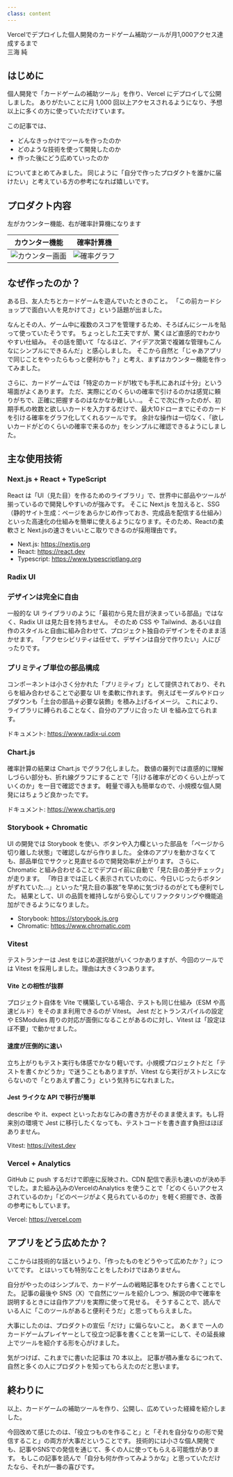 ```yaml
---
class: content
---
```


<!-- markdownlint-disable MD041 -->
<div class="doc-header">
  <div class="doc-title">Vercelでデプロイした個人開発のカードゲーム補助ツールが月1,000アクセス達成するまで</div>
  <div class="doc-author">三海 純</div>
</div>

<!-- markdownlint-disable MD034 -->

## はじめに

個人開発で「カードゲームの補助ツール」を作り、Vercel にデプロイして公開しました。
ありがたいことに月 1,000 回以上アクセスされるようになり、予想以上に多くの方に使っていただけています。

この記事では、

- どんなきっかけでツールを作ったのか
- どのような技術を使って開発したのか
- 作った後にどう広めていったのか

についてまとめてみました。
同じように「自分で作ったプロダクトを誰かに届けたい」と考えている方の参考になれば嬉しいです。

## プロダクト内容

左がカウンター機能、右が確率計算機になります

|カウンター機能|確率計算機|
| --- | --- |
| <img src="./images_mikai/counter.png"  alt="カウンター画面"> | <img src="./images_mikai/graph.png"  alt="確率グラフ"> |

## なぜ作ったのか？

ある日、友人たちとカードゲームを遊んでいたときのこと。
「この前カードショップで面白い人を見かけてさ」という話題が出ました。

なんとその人、ゲーム中に複数のスコアを管理するため、そろばんにシールを貼って使っていたそうです。
ちょっとした工夫ですが、驚くほど直感的でわかりやすい仕組み。
その話を聞いて「なるほど、アイデア次第で複雑な管理もこんなにシンプルにできるんだ」と感心しました。
そこから自然と「じゃあアプリで同じことをやったらもっと便利かも？」と考え、まずはカウンター機能を作ってみました。

さらに、カードゲームでは「特定のカードが1枚でも手札にあれば十分」という場面がよくあります。
ただ、実際にどのくらいの確率で引けるのかは感覚に頼りがちで、正確に把握するのはなかなか難しい…。
そこで次に作ったのが、初期手札の枚数と欲しいカードを入力するだけで、最大10ドローまでにそのカードを引ける確率をグラフ化してくれるツールです。
余計な操作は一切なく、「欲しいカードがどのくらいの確率で来るのか」をシンプルに確認できるようにしました。

## 主な使用技術

### Next.js + React + TypeScript

React は「UI（見た目）を作るためのライブラリ」で、世界中に部品やツールが揃っているので開発しやすいのが強みです。
そこに Next.js を加えると、SSG（静的サイト生成：ページをあらかじめ作っておき、完成品を配信する仕組み）といった高速化の仕組みを簡単に使えるようになります。そのため、Reactの柔軟さと Next.jsの速さをいいとこ取りできるのが採用理由です。

- Next.js: https://nextjs.org
- React: https://react.dev
- Typescript: https://www.typescriptlang.org

### Radix UI

### デザインは完全に自由

一般的な UI ライブラリのように「最初から見た目が決まっている部品」ではなく、Radix UI は見た目を持ちません。
そのため CSS や Tailwind、あるいは自作のスタイルと自由に組み合わせて、プロジェクト独自のデザインをそのまま活かせます。
「アクセシビリティは任せて、デザインは自分で作りたい」人にぴったりです。

### プリミティブ単位の部品構成

コンポーネントは小さく分かれた「プリミティブ」として提供されており、それらを組み合わせることで必要な UI を柔軟に作れます。
例えばモーダルやドロップダウンも「土台の部品＋必要な装飾」を積み上げるイメージ。
これにより、ライブラリに縛られることなく、自分のアプリに合った UI を組み立てられます。

ドキュメント: https://www.radix-ui.com

### Chart.js

確率計算の結果は Chart.js でグラフ化しました。
数値の羅列では直感的に理解しづらい部分も、折れ線グラフにすることで「引ける確率がどのくらい上がっていくのか」を一目で確認できます。
軽量で導入も簡単なので、小規模な個人開発にはちょうど良かったです。

ドキュメント: https://www.chartjs.org

### Storybook + Chromatic

UI の開発では Storybook を使い、ボタンや入力欄といった部品を「ページから切り離した状態」で確認しながら作りました。
全体のアプリを動かさなくても、部品単位でサクッと見直せるので開発効率が上がります。
さらに、Chromatic と組み合わせることでデプロイ前に自動で「見た目の差分チェック」が走ります。
「昨日までは正しく表示されていたのに、今日いじったらボタンがずれていた…」といった“見た目の事故”を早めに気づけるのがとても便利でした。
結果として、UI の品質を維持しながら安心してリファクタリングや機能追加ができるようになりました。

- Storybook: https://storybook.js.org
- Chromatic: https://www.chromatic.com

### Vitest

テストランナーは Jest をはじめ選択肢がいくつかありますが、今回のツールでは Vitest を採用しました。理由は大きく3つあります。

#### Vite との相性が抜群

プロジェクト自体を Vite で構築している場合、テストも同じ仕組み（ESM や高速ビルド）をそのまま利用できるのが Vitest。
Jest だとトランスパイルの設定や ESModules 周りの対応が面倒になることがあるのに対し、Vitest は「設定ほぼ不要」で動かせました。

#### 速度が圧倒的に速い

立ち上がりもテスト実行も体感でかなり軽いです。小規模プロジェクトだと「テストを書くかどうか」で迷うこともありますが、Vitest なら実行がストレスにならないので「とりあえず書こう」という気持ちになれました。

#### Jest ライクな API で移行が簡単

describe や it、expect といったおなじみの書き方がそのまま使えます。もし将来別の環境で Jest に移行したくなっても、テストコードを書き直す負担はほぼありません。

Vitest: https://vitest.dev

### Vercel + Analytics

GitHub に push するだけで即座に反映され、CDN 配信で表示も速いのが決め手でした。また組み込みのVercelのAnalytics を使うことで「どのくらいアクセスされているのか」「どのページがよく見られているのか」を軽く把握でき、改善の参考にもしています。

Vercel: https://vercel.com

## アプリをどう広めたか？

ここからは技術的な話というより、「作ったものをどうやって広めたか？」についてです。
とはいっても特別なことをしたわけではありません。

自分がやったのはシンプルで、カードゲームの戦略記事をひたすら書くことでした。
記事の最後や SNS（X）で自然にツールを紹介しつつ、解説の中で確率を説明するときには自作アプリを実際に使って見せる。
そうすることで、読んでいる人に「このツールがあると便利そうだ」と思ってもらえました。

大事にしたのは、プロダクトの宣伝「だけ」に偏らないこと。
あくまで 一人のカードゲームプレイヤーとして役立つ記事を書くことを第一にして、その延長線上でツールを紹介する形を心がけました。

気がつけば、これまでに書いた記事は 70 本以上。
記事が積み重なるにつれて、自然と多くの人にプロダクトを知ってもらえたのだと思います。

## 終わりに

以上、カードゲームの補助ツールを作り、公開し、広めていった経緯を紹介しました。

今回改めて感じたのは、「役立つものを作ること」と「それを自分なりの形で発信すること」の両方が大事だということです。
技術的には小さな個人開発でも、記事やSNSでの発信を通じて、多くの人に使ってもらえる可能性があります。
もしこの記事を読んで「自分も何か作ってみようかな」と思っていただけたなら、それが一番の喜びです。

<!-- markdownlint-enable MD034 -->
